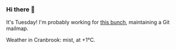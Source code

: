 ### Hi there :wave:

It's Tuesday! I'm probably working for [this bunch](https://github.com/kohofinancial), maintaining a Git mailmap.

Weather in Cranbrook: mist, at +1°C.
